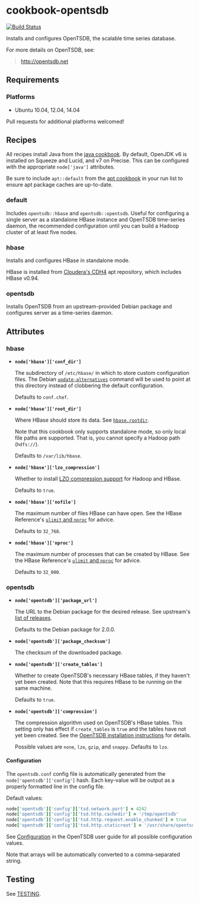# cookbook-opentsdb

<a href="https://travis-ci.org/WhoopInc/cookbook-opentsdb">
  <img src="https://travis-ci.org/WhoopInc/cookbook-opentsdb.svg?branch=master"
  alt="Build Status">
</a>

Installs and configures OpenTSDB, the scalable time series database.

For more details on OpenTSDB, see:

> http://opentsdb.net

## Requirements

### Platforms

* Ubuntu 10.04, 12.04, 14.04

Pull requests for additional platforms welcomed!

## Recipes

All recipes install Java from the [java cookbook][java-cookbook]. By default,
OpenJDK v6 is installed on Squeeze and Lucid, and v7 on Precise. This can be
configured with the appropriate `node['java']` attributes.

Be sure to include `apt::default` from the [apt cookbook][apt-cookbook] in your
run list to ensure apt package caches are up-to-date.

### default

Includes `opentsdb::hbase` and `opentsdb::opentsdb`. Useful for configuring a
single server as a standalone HBase instance and OpenTSDB time-series daemon,
the recommended configuration until you can build a Hadoop cluster of at least
five nodes.

### hbase

Installs and configures HBase in standalone mode.

HBase is installed from [Cloudera's CDH4][cloudera-cdh4] apt repository, which
includes HBase v0.94.

### opentsdb

Installs OpenTSDB from an upstream-provided Debian package and configures server
as a time-series daemon.

## Attributes

### hbase

* **`node['hbase']['conf_dir']`**

  The subdirectory of `/etc/hbase/` in which to store custom configuration
  files. The Debian [`update-alternatives`][update-alternatives] command will be
  used to point at this directory instead of clobbering the default
  configuration.

  Defaults to `conf.chef`.

* **`node['hbase']['root_dir']`**

  Where HBase should store its data. See [`hbase.rootdir`][hbase-rootdir].

  Note that this cookbook only supports standalone mode, so only local file
  paths are supported. That is, you cannot specify a Hadoop path (`hdfs://`).

  Defaults to `/var/lib/hbase`.

* **`node['hbase']['lzo_compression']`**

  Whether to install [LZO compression support][lzo-compression] for Hadoop and
  HBase.

  Defaults to `true`.

* **`node['hbase']['nofile']`**

  The maximum number of files HBase can have open. See the HBase Reference's
  [`ulimit` and `nproc`][reference-ulimit] for advice.

  Defaults to `32_768`.

* **`node['hbase']['nproc']`**

  The maximum number of processes that can be created by HBase. See the HBase
  Reference's [`ulimit` and `nproc`][reference-ulimit] for advice.

  Defaults to `32_000`.

### opentsdb

* **`node['opentsdb']['package_url']`**

  The URL to the Debian package for the desired release. See upstream's [list of
  releases][opentsdb-releases].

  Defaults to the Debian package for 2.0.0.

* **`node['opentsdb']['package_checksum']`**

  The checksum of the downloaded package.

* **`node['opentsdb']['create_tables']`**

  Whether to create OpenTSDB's necessary HBase tables, if they haven't yet
  been created. Note that this requires HBase to be running on the same machine.

  Defaults to `true`.

* **`node['opentsdb']['compression']`**

  The compression algorithm used on OpenTSDB's HBase tables. This setting only
  has effect if `create_tables` is `true` and the tables have not yet been
  created. See the [OpenTSDB installation instructions][opentsdb-install] for
  details.

  Possible values are `none`, `lzo`, `gzip`, and `snappy`. Defaults to `lzo`.

#### Configuration

The `opentsdb.conf` config file is automatically generated from the
`node['opentsdb']['config']` hash. Each key-value will be output as a properly
formatted line in the config file.

Default values:

```ruby
node['opentsdb']['config']['tsd.network.port'] = 4242
node['opentsdb']['config']['tsd.http.cachedir'] = '/tmp/opentsdb'
node['opentsdb']['config']['tsd.http.request.enable_chunked'] = true
node['opentsdb']['config']['tsd.http.staticroot'] = '/usr/share/opentsdb/static'
```

See [Configuration][opentsdb-conf] in the OpenTSDB user guide for all possible
configuration values.

Note that arrays will be automatically converted to a comma-separated string.

## Testing

See [TESTING](TESTING.md).

[apt-cookbook]: https://github.com/opscode-cookbooks/apt
[cloudera-cdh4]: http://cloudera.com/content/cloudera-content/cloudera-docs/CDH4/latest/CDH4-Release-Notes/CDH4-Release-Notes.html
[hbase-rootdir]: http://hbase.apache.org/book/config.files.html#hbase.rootdir
[java-cookbook]: https://github.com/socrata-cookbooks/java
[lzo-compression]: http://hbase.apache.org/book/lzo.compression.html
[opentsdb-conf]: http://opentsdb.net/docs/build/html/user_guide/configuration.html
[opentsdb-install]: http://opentsdb.net/docs/build/html/installation.html#create-tables
[opentsdb-releases]: https://github.com/OpenTSDB/opentsdb/releases
[reference-ulimit]: http://hbase.apache.org/0.94/book.html#ulimit
[update-alternatives]: http://manpages.ubuntu.com/manpages/precise/man8/update-alternatives.8.html
